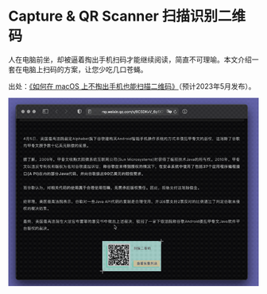 # Capture & QR Scanner 扫描识别二维码

人在电脑前坐，却被逼着掏出手机扫码才能继续阅读，简直不可理喻。本文介绍一套在电脑上扫码的方案，让您少吃几口苍蝇。

出处：[《如何在 macOS 上不掏出手机也能扫描二维码》](https://utgd.net)（预计2023年5月发布）。

![title](img.gif)